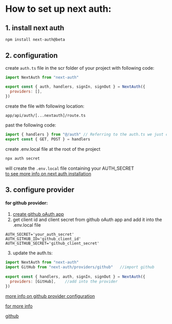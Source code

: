 # How to set up next auth:
## 1. install next auth
```bash
npm install next-auth@beta
```

## 2. configuration
create `auth.ts` file in the scr folder of your project with following code:
```javascript
import NextAuth from "next-auth"
 
export const { auth, handlers, signIn, signOut } = NextAuth({
  providers: [],
})
```
create the file with following location:
```
app/api/auth/[...nextauth]/route.ts
```
past the following code:
```javaScript
import { handlers } from "@/auth" // Referring to the auth.ts we just created
export const { GET, POST } = handlers
```

create .env.local file at the root of the project
```bash
npx auth secret
```
will create the `.env.local` file containing your AUTH_SECRET \
[to see more info on next auth installation](https://authjs.dev/getting-started/installation)

## 3. configure provider

#### for github provider:
1. [create github oAuth app](https://docs.github.com/en/apps/oauth-apps/building-oauth-apps/creating-an-oauth-app)
2. get client id and client secret from github oAuth app and add it into the .env.local file
```.env.local
AUTH_SECRET='your_auth_secret'  
AUTH_GITHUB_ID='github_client_id'
AUTH_GITHUB_SECRET='github_client_secret'
```
3. update the auth.ts:
```javascript
import NextAuth from "next-auth"
import GitHub from "next-auth/providers/github"   //import github
 
export const { handlers, auth, signIn, signOut } = NextAuth({
  providers: [GitHub],    //add into the provider
})
```

[more info on github provider configuration](https://authjs.dev/getting-started/providers/github)

[for more info](https://authjs.dev/getting-started/)



[github](https://github.com/adrianhajdin/yc_directory)
